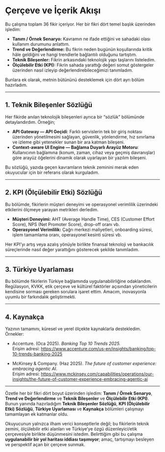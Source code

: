 # Çerçeve ve İçerik Akışı

Bu çalışma toplam 36 fikir içeriyor. Her bir fikri dört temel başlık üzerinden işledim:

- **Tanım / Örnek Senaryo:** Kavramın ne ifade ettiğini ve sahadaki olası kullanım durumunu anlattım.  
- **Trend ve Değerlendirme:** Bu fikrin neden bugünün koşullarında kritik hâle geldiğini ve hangi trendlerle bağlantılı olduğunu tartıştım.  
- **Teknik Bileşenler:** Fikrin arkasındaki teknolojik yapı taşlarını listeledim.  
- **Ölçülebilir Etki (KPI):** Fikrin sahada yarattığı değeri somut göstergeler üzerinden nasıl izleyip değerlendirebileceğimizi tanımladım.  

Bunlara ek olarak, metnin bütününü desteklemek için dört ayrı bölüm hazırladım.

---

## 1. Teknik Bileşenler Sözlüğü

Her fikirde anılan teknolojik bileşenleri ayrıca bir “sözlük” bölümünde detaylandırdım. Örneğin; 

- **API Gateway — API Geçidi**: Farklı servislerin tek bir giriş noktası üzerinden yönetilmesini sağlayan, güvenlik, yönlendirme, hız sınırlama ve izleme gibi yetenekler sunan bir ara katman bileşeni.  
- **Context-aware UI Engine — Bağlama Duyarlı Arayüz Motoru**: Kullanıcının bağlamına (konum, zaman, cihaz veya geçmiş davranışlar) göre arayüz öğelerini dinamik olarak uyarlayan bir yazılım bileşeni.  

Bu sözlüğü, yazıda geçen kavramların teknik zeminini merak eden okuyucular için bir referans olarak kurguladım.

---

## 2. KPI (Ölçülebilir Etki) Sözlüğü

Bu bölümde, fikirlerin müşteri deneyimi ve operasyonel verimlilik üzerindeki etkilerini ölçmeye yarayan metrikleri derledim.  

- **Müşteri Deneyimi:** AHT (Average Handle Time), CES (Customer Effort Score), NPS (Net Promoter Score), drop-off oranı vb.  
- **Operasyonel Verimlilik:** Çağrı merkezi maliyetleri, onboarding süresi, işlem tamamlama oranı, operasyonel kesinti süresi vb.  

Her KPI’yı artış veya azalış yönüyle birlikte finansal teknoloji ve bankacılık süreçlerinde nasıl değer yarattığını gösterecek şekilde tanımladım.

---

## 3. Türkiye Uyarlaması

Bu bölümde fikirlerin Türkiye bağlamında uygulanabilirliğine odaklandım. Regülasyon, KVKK, etik çerçeve ve kültürel faktörler açısından yöneticilerin kendisine sorması gereken sorulara işaret ettim. Amacım, inovasyonla uyumlu bir farkındalık geliştirmekti.

---

## 4. Kaynakça

Yazının tamamını, küresel ve yerel ölçekte kaynaklarla destekledim. Örnekler:

- Accenture. (Oca 2025). *Banking Top 10 Trends 2025.*  
  Erişim adresi: <https://www.accenture.com/us-en/insights/banking/top-10-trends-banking-2025>  

- McKinsey & Company. (Haz 2025). *The future of customer experience: embracing agentic AI*.  
  Erişim adresi: <https://www.mckinsey.com/capabilities/operations/our-insights/the-future-of-customer-experience-embracing-agentic-ai>

---

Özetle her bir fikri dört boyut üzerinden işledim: **Tanım / Örnek Senaryo**, **Trend ve Değerlendirme** ve **Teknik Bileşenler** ve **Ölçülebilir Etki (KPI)**. Bunun yanında hazırladığım **Teknik Bileşenler Sözlüğü**, **KPI (Ölçülebilir Etki) Sözlüğü**, **Türkiye Uyarlaması** ve **Kaynakça** bölümleri çalışmayı tamamlayan ek katmanlar oldu.  

Okuyucunun yalnızca ilham verici konseptlerle değil; bu fikirlerin teknik zemini, ölçülebilir etki alanları ve Türkiye’ye özgü düzenleyici/etik çerçevesiyle birlikte düşünmesini istedim. Belirttiğim gibi bu çalışma **uygulanabilir bir yol haritası iddiası taşımıyor**; amaç, tartışmayı besleyen ve perspektif açan bir çerçeve sunmak.
